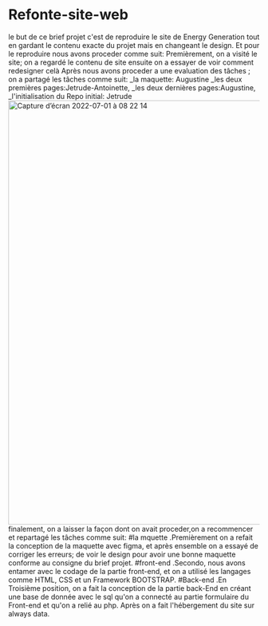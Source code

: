 # Refonte-site-web
le but de ce brief projet c'est de reproduire le site de Energy Generation tout en gardant le contenu exacte du projet mais en changeant le design.
Et pour le reproduire nous avons proceder comme suit:
Premièrement, on a visité le site; on a regardé le contenu de site ensuite on a essayer de voir comment redesigner celà
Après nous avons proceder a une evaluation des tâches ; on a partagé les tâches comme suit:
_la maquette: Augustine
_les deux premières pages:Jetrude-Antoinette,
_les deux dernières pages:Augustine,
_l'initialisation du Repo initial: Jetrude
<img width="850" alt="Capture d’écran 2022-07-01 à 08 22 14" src="https://user-images.githubusercontent.com/96472739/176865533-4a35f8d1-60aa-4de7-94dc-810adf0e23d9.png">
finalement, on a laisser la façon dont on avait proceder,on a recommencer et repartagé les tâches comme suit:
#la mquette
.Premièrement on a refait la conception de la maquette avec figma, et après ensemble on a essayé de corriger les erreurs; 
de voir le design pour avoir une bonne maquette conforme au consigne du brief projet.
#front-end
.Secondo, nous avons entamer avec le codage de la partie front-end, et on a utilisé les langages comme HTML, CSS et un Framework BOOTSTRAP.
#Back-end
.En Troisième position, on a fait la conception de la partie back-End en créant une base de donnée avec le sql qu'on a connecté au partie formulaire du Front-end
et qu'on a relié au php. Après on a fait l'hébergement du site sur always  data.


